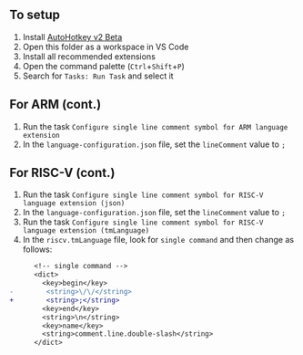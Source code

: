 To setup
---

1. Install [AutoHotkey v2 Beta](https://www.autohotkey.com/download/ahk-v2.exe)
1. Open this folder as a workspace in VS Code
1. Install all recommended extensions
1. Open the command palette (`Ctrl`+`Shift`+`P`)
1. Search for `Tasks: Run Task` and select it

For ARM (cont.)
---

1. Run the task `Configure single line comment symbol for ARM language extension`
1. In the `language-configuration.json` file, set the `lineComment` value to `;`

For RISC-V (cont.)
---
1. Run the task `Configure single line comment symbol for RISC-V language extension (json)`
1. In the `language-configuration.json` file, set the `lineComment` value to `;`
1. Run the task `Configure single line comment symbol for RISC-V language extension (tmLanguage)`
1. In the `riscv.tmLanguage` file, look for `single command` and then change as follows:

```diff
      <!-- single command -->
      <dict>
        <key>begin</key>
-        <string>\/\/</string>
+        <string>;</string>
        <key>end</key>
        <string>\n</string>
        <key>name</key>
        <string>comment.line.double-slash</string>
      </dict>
```
